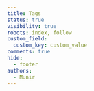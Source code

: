 ```yaml
---
title: Tags
status: true
visibility: true
robots: index, follow
custom_field:
  custom_key: custom_value
comments: true
hide:
  - footer
authors:
  - Munir
---
```


<!-- material/tags -->
